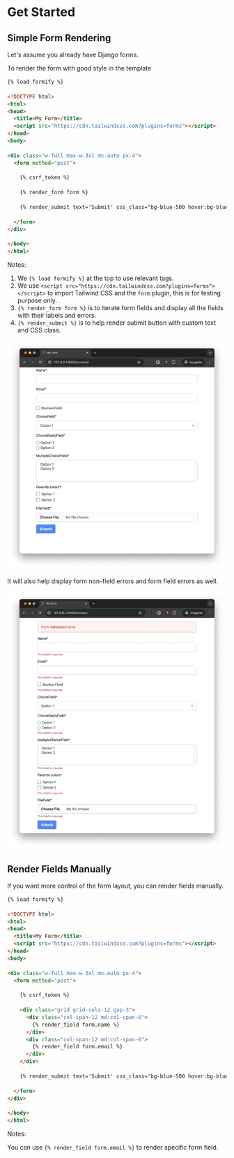 # Get Started

## Simple Form Rendering

Let's assume you already have Django forms.

To render the form with good style in the template

```html
{% load formify %}

<!DOCTYPE html>
<html>
<head>
  <title>My Form</title>
  <script src="https://cdn.tailwindcss.com?plugins=forms"></script>
</head>
<body>

<div class="w-full max-w-3xl mx-auto px-4">
  <form method="post">
    
    {% csrf_token %}

    {% render_form form %}
    
    {% render_submit text='Submit' css_class="bg-blue-500 hover:bg-blue-700 text-white font-bold py-2 px-4 rounded focus:outline-none focus:shadow-outline" %}
    
  </form>
</div>

</body>
</html>
```

Notes:

1. We `{% load formify %}` at the top to use relevant tags.
2. We use `<script src="https://cdn.tailwindcss.com?plugins=forms"></script>` to import Tailwind CSS and the `form` plugin, this is for testing purpose only.
3. `{% render_form form %}` is to iterate form fields and display all the fields with their labels and errors.
4. `{% render_submit %}` is to help render submit button with custom text and CSS class.

![](./images/simple_form.jpg)

It will also help display form non-field errors and form field errors as well.

![](./images/simple_form_errors.jpg)

## Render Fields Manually

If you want more control of the form layout, you can render fields manually.

```html
{% load formify %}

<!DOCTYPE html>
<html>
<head>
  <title>My Form</title>
  <script src="https://cdn.tailwindcss.com?plugins=forms"></script>
</head>
<body>

<div class="w-full max-w-3xl mx-auto px-4">
  <form method="post">

    {% csrf_token %}

    <div class="grid grid-cols-12 gap-3">
      <div class="col-span-12 md:col-span-6">
        {% render_field form.name %}
      </div>
      <div class="col-span-12 md:col-span-6">
        {% render_field form.email %}
      </div> 
    </div>
    
    {% render_submit text='Submit' css_class="bg-blue-500 hover:bg-blue-700 text-white font-bold py-2 px-4 rounded focus:outline-none focus:shadow-outline" %}

  </form>
</div>

</body>
</html>
```

Notes:

You can use `{% render_field form.email %}` to render specific form field.
